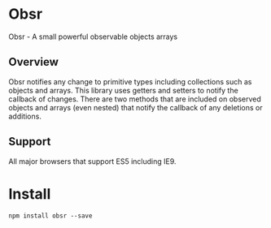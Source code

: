 # Obsr
Obsr - A small powerful observable objects arrays


## Overview
Obsr notifies any change to primitive types including collections such as objects and arrays.
This library uses getters and setters to notify the callback of changes.
There are two methods that are included on observed objects and arrays (even nested) that notify the callback of any deletions or additions.


## Support
All major browsers that support ES5 including IE9.


# Install
`npm install obsr --save`
